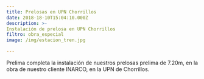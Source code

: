 ```yaml
---
title: Prelosas en UPN Chorrillos
date: 2018-18-10T15:04:10.000Z
description: >-
Instalación de prelosa en UPN Chorrillos
filtro: obra_especial
image: /img/estacion_tren.jpg

---
```


Prelima completa la instalación de nuestros prelosas prelima de 7.20m, en la obra de nuestro cliente INARCO, en la UPN de Chorrillos.
